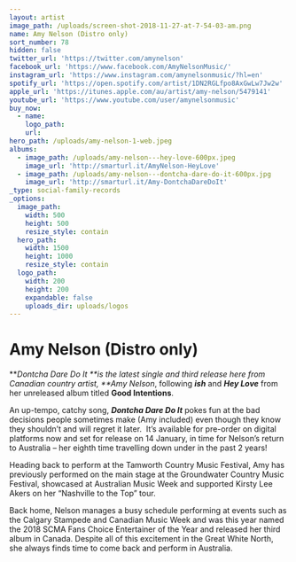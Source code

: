 ```yaml
---
layout: artist
image_path: /uploads/screen-shot-2018-11-27-at-7-54-03-am.png
name: Amy Nelson (Distro only)
sort_number: 78
hidden: false
twitter_url: 'https://twitter.com/amynelson'
facebook_url: 'https://www.facebook.com/AmyNelsonMusic/'
instagram_url: 'https://www.instagram.com/amynelsonmusic/?hl=en'
spotify_url: 'https://open.spotify.com/artist/1DN2RGLfpo8AxGwLw7Jw2w'
apple_url: 'https://itunes.apple.com/au/artist/amy-nelson/5479141'
youtube_url: 'https://www.youtube.com/user/amynelsonmusic'
buy_now:
  - name:
    logo_path:
    url:
hero_path: /uploads/amy-nelson-1-web.jpeg
albums:
  - image_path: /uploads/amy-nelson---hey-love-600px.jpeg
    image_url: 'http://smarturl.it/AmyNelson-HeyLove'
  - image_path: /uploads/amy-nelson---dontcha-dare-do-it-600px.jpg
    image_url: 'http://smarturl.it/Amy-DontchaDareDoIt'
_type: social-family-records
_options:
  image_path:
    width: 500
    height: 500
    resize_style: contain
  hero_path:
    width: 1500
    height: 1000
    resize_style: contain
  logo_path:
    width: 200
    height: 200
    expandable: false
    uploads_dir: uploads/logos
---
```


# Amy Nelson (Distro only)

***Dontcha Dare Do It \*\**is the latest single and third release here from Canadian country artist, \*\*Amy Nelson**, following ***ish*** and ***Hey Love*** from her unreleased album titled **Good Intentions**.

An up-tempo, catchy song, ***Dontcha Dare Do It*** pokes fun at the bad decisions people sometimes make (Amy included) even though they know they shouldn’t and will regret it later.&nbsp; It’s available for pre-order on digital platforms now and set for release on 14 January, in time for Nelson’s return to Australia – her eighth time travelling down under in the past 2 years\!

Heading back to perform at the Tamworth Country Music Festival, Amy has previously performed on the main stage at the Groundwater Country Music Festival, showcased at Australian Music Week and supported Kirsty Lee Akers on her “Nashville to the Top” tour.

Back home, Nelson manages a busy schedule performing at events such as the Calgary Stampede and Canadian Music Week and was this year named the 2018 SCMA Fans Choice Entertainer of the Year and released her third album in Canada. Despite all of this excitement in the Great White North, she always finds time to come back and perform in Australia.